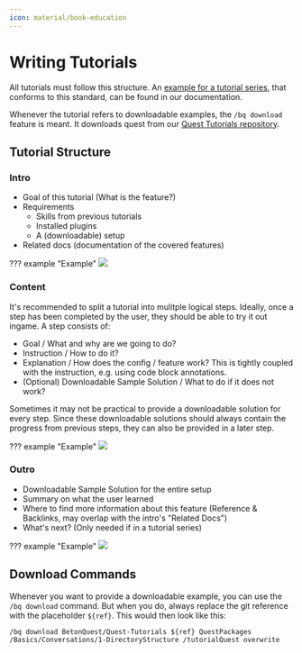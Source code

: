 ```yaml
---
icon: material/book-education
---
```


# Writing Tutorials
All tutorials must follow this structure.
An [example for a tutorial series](https://docs.betonquest.org/2.0.0-DEV/Tutorials/Getting-Started/Basics/Conversations/),
that conforms to this standard, can be found in our documentation.

Whenever the tutorial refers to downloadable examples, the `/bq download` feature is meant.
It downloads quest from our [Quest Tutorials repository](https://github.com/BetonQuest/Quest-Tutorials).


## Tutorial Structure
### Intro
* Goal of this tutorial (What is the feature?)
* Requirements
  * Skills from previous tutorials
  * Installed plugins
  * A (downloadable) setup
* Related docs (documentation of the covered features)

??? example "Example"
    ![](../../../_media/content/Participate/Process/Docs/Writing-Tutorials/IntroExample.png)

### Content
It's recommended to split a tutorial into mulitple logical steps.
Ideally, once a step has been completed by the user, they should be able to try it out ingame. A step consists of:

* Goal / What and why are we going to do?
* Instruction / How to do it?
* Explanation / How does the config / feature work? This is tightly coupled with the instruction, e.g. using code block annotations.
* (Optional) Downloadable Sample Solution / What to do if it does not work?

Sometimes it may not be practical to provide a downloadable solution for every step. 
Since these downloadable solutions should always contain the progress from previous steps, they can also be provided in a later step.

??? example "Example"
    ![](../../../_media/content/Participate/Process/Docs/Writing-Tutorials/ContentExample.png)

### Outro
* Downloadable Sample Solution for the entire setup
* Summary on what the user learned
* Where to find more information about this feature (Reference & Backlinks, may overlap with the intro's "Related Docs")
* What's next? (Only needed if in a tutorial series)

??? example "Example"
    ![](../../../_media/content/Participate/Process/Docs/Writing-Tutorials/OutroExample.png)

## Download Commands
Whenever you want to provide a downloadable example, you can use the `/bq download` command.
But when you do, always replace the git reference with the placeholder `${ref}`. 
This would then look like this:
````
/bq download BetonQuest/Quest-Tutorials ${ref} QuestPackages /Basics/Conversations/1-DirectoryStructure /tutorialQuest overwrite
````
